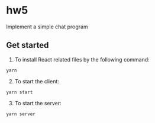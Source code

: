# hw5

Implement a simple chat program

## Get started

1. To install React related files by the following command:
```
yarn
```

2. To start the client:
```
yarn start
```


3. To start the server:
```
yarn server
```
